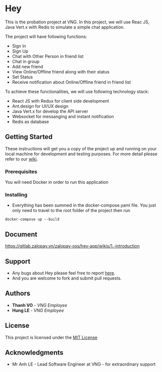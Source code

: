 # Hey

This is the probation project at VNG. In this project, we will use Reac JS, Java Vert.x with Redis to simulate a simple chat application.

The project will have following functions:

- Sign In
- Sign Up
- Chat with Other Person in friend list
- Chat in group
- Add new friend
- View Online/Offline friend along with their status
- Set Status
- Receive notification about Online/Offline friend in friend list

To achieve these functionalities, we will use following technology stack:

- React JS with Redux for client side development
- Ant.design for UI/UX design
- Java Vert.x for develop the API server
- Websocket for messanging and instant notification
- Redis as database

## Getting Started

These instructions will get you a copy of the project up and running on your local machine for development and testing purposes. For more detail please refer to our [wiki](https://gitlab.zalopay.vn/zalopay-oss/hey-app/wikis/1.-introduction).

### Prerequisites

You will need Docker in order to run this application


### Installing

- Everything has been summed in the docker-compose.yaml file. You just only need to travel to the root folder of the project then run 

```
docker-compose up --build
```

## Document

https://gitlab.zalopay.vn/zalopay-oss/hey-app/wikis/1.-introduction

## Support

- Any bugs about Hey please feel free to report [here](https://gitlab.zalopay.vn/zalopay-oss/hey-app/issues).
- And you are welcome to fork and submit pull requests.

## Authors

* **Thanh VO** - *VNG Employee*
* **Hung LE** - *VNG Employee*


## License

This project is licensed under the [MIT License](https://gitlab.zalopay.vn/zalopay-oss/hey-app/blob/master/LICENSE.md)

## Acknowledgments

* Mr Anh LE - Lead Software Engineer at VNG - for extraordinary support
